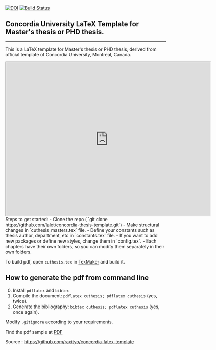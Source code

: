[![DOI](https://zenodo.org/badge/106060364.svg)](https://zenodo.org/badge/latestdoi/106060364)
[![Build Status](https://travis-ci.org/lalet/concordia-thesis-template.svg?branch=master)](https://travis-ci.org/lalet/concordia-thesis-template)

## Concordia University LaTeX Template for Master's thesis or PHD thesis.
-------------------------------------------------------------------------

This is a LaTeX template for Master's thesis or PHD thesis, derived from official template of Concordia University, Montreal, Canada.
<iframe src="https://drive.google.com/file/d/0B9CyQOddjTIrdXZiMzMtMEFZYzA/preview" width="640" height="480"></iframe>
Steps to get started:
- Clone the repo ( `git clone https://github.com/lalet/concordia-thesis-template.git`)
- Make structural changes in `cuthesis_masters.tex` file.
- Define your constants such as thesis author, department, etc in `constants.tex` file.
- If you want to add new packages or define new styles, change them in `config.tex`.
- Each chapters have their own folders, so you can modify them separately in their own folders.

To build pdf, open `cuthesis.tex` in [TexMaker](http://www.xm1math.net/texmaker/) and build it.

## How to generate the pdf from command line 
0. Install ```pdflatex``` and ```bibtex```
1. Compile the document: ```pdflatex cuthesis; pdflatex cuthesis``` (yes, twice).
2. Generate the bibliography: ```bibtex cuthesis; pdflatex cuthesis``` (yes, once again).

Modify `.gitignore` according to your requirements.

Find the pdf sample at [PDF](https://github.com/lalet/concordia-thesis-template/releases)

Source : https://github.com/raxityo/concordia-latex-template
